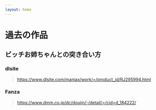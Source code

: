 ```yaml
---
layout: home
---
```


# 過去の作品

## ビッチお姉ちゃんとの突き合い方

### dlsite

> https://www.dlsite.com/maniax/work/=/product_id/RJ295994.html

### Fanza

> https://www.dmm.co.jp/dc/doujin/-/detail/=/cid=d_184222/
